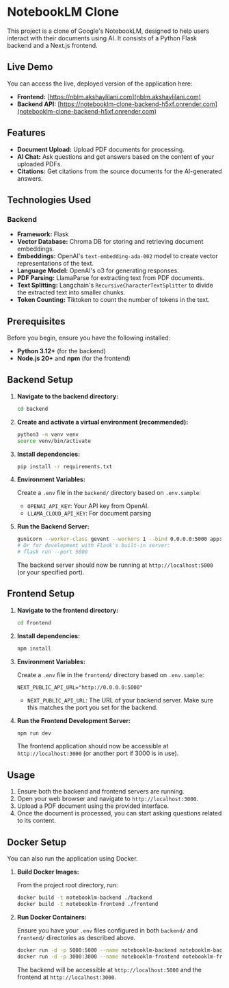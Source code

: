 # NotebookLM Clone

This project is a clone of Google's NotebookLM, designed to help users interact with their documents using AI. It consists of a Python Flask backend and a Next.js frontend.

## Live Demo

You can access the live, deployed version of the application here:

- **Frontend:** [https://nblm.akshaylilani.com](nblm.akshaylilani.com)
- **Backend API:** [https://notebooklm-clone-backend-h5xf.onrender.com](notebooklm-clone-backend-h5xf.onrender.com)

## Features

- **Document Upload:** Upload PDF documents for processing.
- **AI Chat:** Ask questions and get answers based on the content of your uploaded PDFs.
- **Citations:** Get citations from the source documents for the AI-generated answers.

## Technologies Used

### Backend

- **Framework:** Flask
- **Vector Database:** Chroma DB for storing and retrieving document embeddings.
- **Embeddings:** OpenAI's `text-embedding-ada-002` model to create vector representations of the text.
- **Language Model:** OpenAI's o3 for generating responses.
- **PDF Parsing:** LlamaParse for extracting text from PDF documents.
- **Text Splitting:** Langchain's `RecursiveCharacterTextSplitter` to divide the extracted text into smaller chunks.
- **Token Counting:** Tiktoken to count the number of tokens in the text.

## Prerequisites

Before you begin, ensure you have the following installed:

- **Python 3.12+** (for the backend)
- **Node.js 20+** and **npm** (for the frontend)

## Backend Setup

1. **Navigate to the backend directory:**

   ```bash
   cd backend
   ```
2. **Create and activate a virtual environment (recommended):**

   ```bash
   python3 -m venv venv
   source venv/bin/activate
   ```
3. **Install dependencies:**

   ```bash
   pip install -r requirements.txt
   ```
4. **Environment Variables:**

   Create a `.env` file in the `backend/` directory based on `.env.sample`:

   - `OPENAI_API_KEY`: Your API key from OpenAI.
   - `LLAMA_CLOUD_API_KEY`: For document parsing
5. **Run the Backend Server:**

   ```bash
   gunicorn --worker-class gevent --workers 1 --bind 0.0.0.0:5000 app:app
   # Or for development with Flask's built-in server:
   # flask run --port 5000
   ```

   The backend server should now be running at `http://localhost:5000` (or your specified port).

## Frontend Setup

1. **Navigate to the frontend directory:**

   ```bash
   cd frontend
   ```
2. **Install dependencies:**

   ```bash
   npm install
   ```
3. **Environment Variables:**

   Create a `.env` file in the `frontend/` directory based on `.env.sample`:

   ```env
   NEXT_PUBLIC_API_URL="http://0.0.0.0:5000"
   ```

   - `NEXT_PUBLIC_API_URL`: The URL of your backend server. Make sure this matches the port you set for the backend.
4. **Run the Frontend Development Server:**

   ```bash
   npm run dev
   ```

   The frontend application should now be accessible at `http://localhost:3000` (or another port if 3000 is in use).

## Usage

1. Ensure both the backend and frontend servers are running.
2. Open your web browser and navigate to `http://localhost:3000`.
3. Upload a PDF document using the provided interface.
4. Once the document is processed, you can start asking questions related to its content.

## Docker Setup

You can also run the application using Docker.

1. **Build Docker Images:**

   From the project root directory, run:

   ```bash
   docker build -t notebooklm-backend ./backend
   docker build -t notebooklm-frontend ./frontend
   ```
2. **Run Docker Containers:**

   Ensure you have your `.env` files configured in both `backend/` and `frontend/` directories as described above.

   ```bash
   docker run -d -p 5000:5000 --name notebooklm-backend notebooklm-backend
   docker run -d -p 3000:3000 --name notebooklm-frontend notebooklm-frontend
   ```
   The backend will be accessible at `http://localhost:5000` and the frontend at `http://localhost:3000`.
